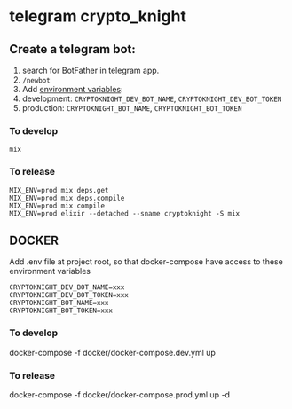 # telegram crypto_knight

## Create a telegram bot:
1. search for BotFather in telegram app.
1. `/newbot`
1. Add [environment variables](https://www.cyberciti.biz/faq/set-environment-variable-linux/):
  1. development: `CRYPTOKNIGHT_DEV_BOT_NAME`, `CRYPTOKNIGHT_DEV_BOT_TOKEN`
  1. production: `CRYPTOKNIGHT_BOT_NAME`, `CRYPTOKNIGHT_BOT_TOKEN`

### To develop

```
mix
```


### To release

```
MIX_ENV=prod mix deps.get
MIX_ENV=prod mix deps.compile
MIX_ENV=prod mix compile
MIX_ENV=prod elixir --detached --sname cryptoknight -S mix
```

## DOCKER

Add .env file at project root, so that docker-compose have access to these environment variables
```
CRYPTOKNIGHT_DEV_BOT_NAME=xxx
CRYPTOKNIGHT_DEV_BOT_TOKEN=xxx
CRYPTOKNIGHT_BOT_NAME=xxx
CRYPTOKNIGHT_BOT_TOKEN=xxx
```

### To develop
docker-compose -f docker/docker-compose.dev.yml up

### To release
docker-compose -f docker/docker-compose.prod.yml up -d
